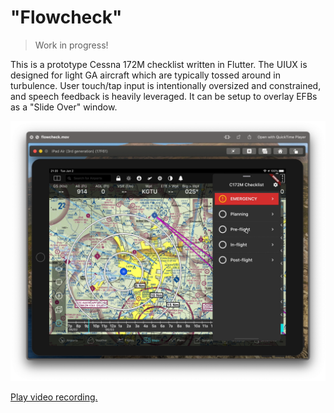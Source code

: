 # "Flowcheck"

> Work in progress!

This is a prototype Cessna 172M checklist written in Flutter. The UIUX is designed for light GA aircraft which are typically tossed around in turbulence. User touch/tap input is intentionally oversized and constrained, and speech feedback is heavily leveraged. It can be setup to overlay EFBs as a "Slide Over" window.

![](./docs/static/flowcheck.png)

[Play video recording.](https://youtu.be/wlN8Wxjxk40)
